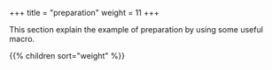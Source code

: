 +++
title = "preparation"
weight = 11
+++

This section explain the example of preparation by using some useful macro.

{{% children sort="weight" %}}
